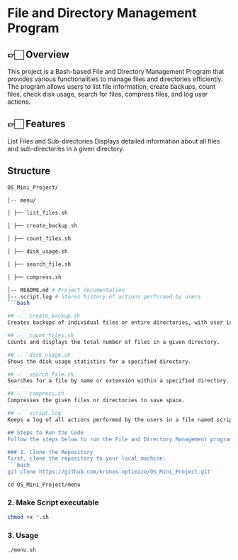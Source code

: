 # File and Directory Management Program
## 👉🏻 Overview
This project is a Bash-based File and Directory Management Program that provides various functionalities to manage files and directories efficiently. The program allows users to list file information, create backups, count files, check disk usage, search for files, compress files, and log user actions.

## 👉🏻 Features
List Files and Sub-directories
Displays detailed information about all files and sub-directories in a given directory.
## Structure
```bash
OS_Mini_Project/

│-- menu/

│ ├── list_files.sh

│ ├── create_backup.sh

│ ├── count_files.sh

│ ├── disk_usage.sh

│ ├── search_file.sh

│ ├── compress.sh

│-- README.md # Project documentation
|-- script.log # Stores history of actions performed by users
```bash

## 👉🏻 create_backup.sh
Creates backups of individual files or entire directories, with user input for backup source and destination.

## 👉🏻 count_files.sh
Counts and displays the total number of files in a given directory.

## 👉🏻 disk_usage.sh
Shows the disk usage statistics for a specified directory.

## 👉🏻 search_file.sh
Searches for a file by name or extension within a specified directory.

## 👉🏻 compress.sh
Compresses the given files or directories to save space.

## 👉🏻 script.log
Keeps a log of all actions performed by the users in a file named script.log located in the program's root directory.

## Steps to Run the Code
Follow the steps below to run the File and Directory Management program on your system:

### 1. Clone the Repository
First, clone the repository to your local machine:
```bash
git clone https://github.com/kronos-optimize/OS_Mini_Project.git
```
```
cd OS_Mini_Project/menu
```
### 2. Make Script executable
```bash
chmod +x *.sh
```
### 3. Usage
```bash
./menu.sh
```


